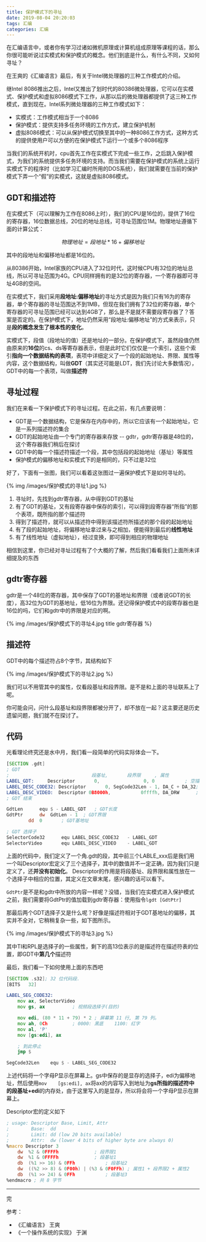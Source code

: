 ```yaml
---
title: 保护模式下的寻址
date: 2019-08-04 20:20:03
tags: 汇编
categories: 汇编
---
```


在汇编语言中，或者你有学习过诸如微机原理或计算机组成原理等课程的话，那么你很可能听说过实模式和保护模式的概念。他们到底是什么，有什么不同，又如何寻址？

在王爽的《汇编语言》最后，有关于Intel微处理器的三种工作模式的介绍。

继Intel 8086推出之后，Intel又推出了划时代的80386微处理器，它可以在实模式、保护模式和虚拟8086模式下工作，从那以后的微处理器都提供了这三种工作模式，直到现在。Intel系列微处理器的三种工作模式如下：

- 实模式：工作模式相当于一个8086
- 保护模式：提供支持多任务环境的工作方式，建立保护机制
- 虚拟8086模式：可以从保护模式切换至其中的一种8086工作方式，这种方式的提供使用户可以方便的在保护模式下运行一个或多个8086程序

当我们的系统开机时，cpu首先工作在实模式下完成一些工作，之后跳入保护模式，为我们的系统提供多任务环境的支持。而当我们需要在保护模式的系统上运行实模式下的程序时（比如学习汇编时所用的DOS系统），我们就需要在当前的保护模式下弄一个“假”的实模式，这就是虚拟8086模式。

## GDT和描述符

在实模式下（可以理解为工作在8086上时），我们的CPU是16位的，提供了16位的寄存器，16位数据总线，20位的地址总线，可寻址范围位1M。物理地址遵循下面的计算公式：

$$
物理地址 = 段地址 * 16 + 偏移地址
$$

其中的段地址和偏移地址都是16位的。

从80386开始，Intel家族的CPU进入了32位时代，这时候CPU有32位的地址总线，所以可寻址范围为4G。CPU同样拥有的是32位的寄存器，一个寄存器即可寻址4GB的空间。

在实模式下，我们采用**段地址:偏移地址**的寻址方式是因为我们只有16为的寄存器，单个寄存器的寻址范围达不到1MB，但现在我们拥有了32位的寄存器，单个寄存器的可寻址范围已经可以达到4GB了，那么是不是就不需要段寄存器了？答案是否定的。在保护模式下，地址仍然采用“段地址:偏移地址”的方式来表示，只是**段的概念发生了根本性的变化**。

实模式下，段值（段地址的值）还是地址的一部分。在保护模式下，虽然段值仍然由原来的**16位**的cs、ds等寄存器表示，但是此时它们仅仅是一个索引，这些个索引**指向一个数据结构的表项**，表项中详细定义了一个段的起始地址、界限、属性等内容，这个数据结构，叫做**GDT**（其实还可能是LDT，我们先讨论大多数情况），GDT中的每一个表项，叫做**描述符**

## 寻址过程

我们在来看一下保护模式下的寻址过程。在此之前，有几点要说明：

- GDT是一个数据结构，它是保存在内存中的，所以它应该有一个起始地址，它是一系列描述符的集合
- GDT的起始地址由一个专门的寄存器来存放 -- gdtr，gdtr寄存器是48位的，这个寄存器我们稍后在探讨
- GDT中的每一个描述符描述一个段，其中包括段的起始地址（基址）等属性
- 保护模式的偏移地址和实模式下的是相同的，只不过是32位

好了，下面有一张图，我们可以看着这张图过一遍保护模式下是如何寻址的。

{% img /images/保护模式的寻址1.jpg %}

1. 寻址时，先找到gdtr寄存器，从中得到GDT的基址
2. 有了GDT的基址，又有段寄存器中保存的索引，可以得到段寄存器“所指”的那个表项，既所指的那个描述符
3. 得到了描述符，就可以从描述符中得到该描述符所描述的那个段的起始地址
4. 有了段的起始地址，将偏移地址拿过来与之相加，便能得到最后的**线性地址**
5. 有了线性地址（虚拟地址），经过变换，即可得到相应的物理地址

相信到这里，你已经对寻址过程有了个大概的了解，然后我们看看我们上面所未详细提及的东西

## gdtr寄存器

gdtr是一个48位的寄存器，其中保存了GDT的基地址和界限（或者说GDT的长度），高32位为GDT的基地址，低16位为界限。还记得保护模式中的段寄存器也是16位的吗，它们和gdtr中的界限是对应的啊。

{% img /images/保护模式下的寻址4.jpg title gdtr寄存器 %}

## 描述符

GDT中的每个描述符占8个字节，其结构如下

{% img /images/保护模式下的寻址2.jpg %}

我们可以不用管其中的属性，仅看段基址和段界限。是不是和上面的寻址联系上了呢。

你可能会问，问什么段基址和段界限都被分开了，却不放在一起？这主要还是历史遗留问题，我们就不在探讨了。


## 代码

光看理论终究还是水中月，我们看一段简单的代码实际体会一下。


```asm
[SECTION .gdt]
; GDT
;                              段基址,       段界限     , 属性
LABEL_GDT:	   Descriptor       0,                0, 0           ; 空描述符
LABEL_DESC_CODE32: Descriptor       0, SegCode32Len - 1, DA_C + DA_32; 非一致代码段
LABEL_DESC_VIDEO:  Descriptor 0B8000h,           0ffffh, DA_DRW	     ; 显存首地址
; GDT 结束

GdtLen		equ	$ - LABEL_GDT	; GDT长度
GdtPtr		dw	GdtLen - 1	; GDT界限
		dd	0		; GDT基地址

; GDT 选择子
SelectorCode32		equ	LABEL_DESC_CODE32	- LABEL_GDT
SelectorVideo		equ	LABEL_DESC_VIDEO	- LABEL_GDT
```

上面的代码中，我们定义了一个角.gdt的段，其中前三个LABLE_xxx后是我们用一个叫Descriptor宏定义了三个选择子，其中的数值并不一定正确，因为我们只是定义了，还**并没有初始化**。 Descriptor的作用是将段基址、段界限和属性放在一个选择子中相应的位置，其定义在文章末尾，感兴趣的话可以看下。

`GdtPtr`是不是和gdtr中所放的内容一样呢？没错，当我们在实模式进入保护模式之前，我们需要将GdtPtr的值加载到gdtr寄存器：使用指令`lgdt [GdtPtr]`

那最后两个GDT选择子又是什么呢？好像是描述符相对于GDT基地址的偏移，其实并不全对，它稍稍复杂一些，如下图所示。

{% img /images/保护模式下的寻址3.jpg %}

其中TI和RPL是选择子的一些属性，剩下的高13位表示的是描述符在描述符表的位置，即GDT中**第几个**描述符

最后，我们看一下如何使用上面的东西吧

```asm
[SECTION .s32]; 32 位代码段. 
[BITS	32]

LABEL_SEG_CODE32:
	mov	ax, SelectorVideo
	mov	gs, ax			; 视频段选择子(目的)

	mov	edi, (80 * 11 + 79) * 2	; 屏幕第 11 行, 第 79 列。
	mov	ah, 0Ch			; 0000: 黑底    1100: 红字
	mov	al, 'P'
	mov	[gs:edi], ax

	; 到此停止
	jmp	$

SegCode32Len	equ	$ - LABEL_SEG_CODE32
```

上述代码将一个字母P显示在屏幕上。gs中保存的是显存的选择子，edi为偏移地址，然后使用`mov	[gs:edi], ax`将ax的内容写入到地址为**gs所指的描述符中的段基址+edi**的内存处，由于这里写入的是显存，所以将会将一个字母P显示在屏幕上。

Descriptor宏的定义如下
```asm
; usage: Descriptor Base, Limit, Attr
;        Base:  dd
;        Limit: dd (low 20 bits available)
;        Attr:  dw (lower 4 bits of higher byte are always 0)
%macro Descriptor 3
	dw	%2 & 0FFFFh				; 段界限1
	dw	%1 & 0FFFFh				; 段基址1
	db	(%1 >> 16) & 0FFh			; 段基址2
	dw	((%2 >> 8) & 0F00h) | (%3 & 0F0FFh)	; 属性1 + 段界限2 + 属性2
	db	(%1 >> 24) & 0FFh			; 段基址3
%endmacro ; 共 8 字节
```

---

完

参考：
- 《汇编语言》 王爽
- 《一个操作系统的实现》 于渊